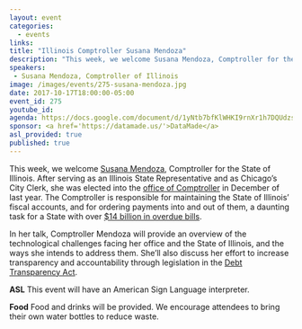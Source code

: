 ```yaml
---
layout: event
categories: 
  - events
links:
title: "Illinois Comptroller Susana Mendoza"
description: "This week, we welcome Susana Mendoza, Comptroller for the State of Illinois. In her talk, Comptroller Mendoza will provide an overview of the technological challenges facing her office and the State of Illinois, and the ways she intends to address them. She’ll also discuss her effort to increase transparency and accountability through legislation in the Debt Transparency Act."
speakers:
 - Susana Mendoza, Comptroller of Illinois
image: /images/events/275-susana-mendoza.jpg
date: 2017-10-17T18:00:00-05:00
event_id: 275
youtube_id: 
agenda: https://docs.google.com/document/d/1yNtb7bfKlWHKI9rnXr1h7DQUdzsKivdHsC2qKiasOio/edit#
sponsor: <a href='https://datamade.us/'>DataMade</a>
asl_provided: true
published: true
---
```


This week, we welcome [Susana Mendoza](https://en.wikipedia.org/wiki/Susana_Mendoza), Comptroller for the State of Illinois. After serving as an Illinois State Representative and as Chicago’s City Clerk, she was elected into the [office of Comptroller](http://illinoiscomptroller.gov/) in December of last year. The Comptroller is responsible for maintaining the State of Illinois’ fiscal accounts, and for ordering payments into and out of them, a daunting task for a State with over [$14 billion in overdue bills](https://illinoiscomptroller.gov/news-portal/illinois-backlog-of-unpaid-bills-jumps-to-14-3-billion/).

In her talk, Comptroller Mendoza will provide an overview of the technological challenges facing her office and the State of Illinois, and the ways she intends to address them. She’ll also discuss her effort to increase transparency and accountability through legislation in the [Debt Transparency Act](https://illinoiscomptroller.gov/news-portal/debt-transparency-act-which-would-reveal-the-real-cost-of-the-bill-backlog-passes-in-the-house-with-bipartisan-backing/).

**ASL** This event will have an American Sign Language interpreter.

**Food** Food and drinks will be provided. We encourage attendees to bring their own water bottles to reduce waste.